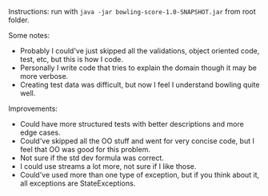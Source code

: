 Instructions:
run with `java -jar bowling-score-1.0-SNAPSHOT.jar` from root folder.

Some notes:
- Probably I could've just skipped all the validations, object oriented code, test, etc, but this is how I code.
- Personally I write code that tries to explain the domain though it may be more verbose.
- Creating test data was difficult, but now I feel I understand bowling quite well.

Improvements:
- Could have more structured tests with better descriptions and more edge cases.
- Could've skipped all the OO stuff and went for very concise code, but I feel that OO was good for this problem. 
- Not sure if the std dev formula was correct.
- I could use streams a lot more, not sure if I like those.
- Could've used more than one type of exception, but if you think about it, all exceptions are StateExceptions.
